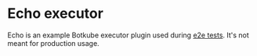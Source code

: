 # Echo executor

Echo is an example Botkube executor plugin used during [e2e tests](../../../test/e2e). It's not meant for production usage.
